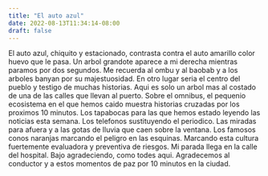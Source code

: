 ```yaml
---
title: "El auto azul"
date: 2022-08-13T11:34:14-08:00
draft: false
---
```

El auto azul, chiquito y estacionado, contrasta contra el auto amarillo color huevo que le pasa. Un arbol grandote aparece a mi derecha mientras paramos por dos segundos. Me recuerda al ombu y al baobab y a los arboles banyan por su majestuosidad. En otro lugar seria el centro del pueblo y testigo de muchas historias. Aqui es solo un arbol mas al costado de una de las calles que llevan al puerto. Sobre el omnibus, el pequenio ecosistema en el que hemos caido muestra historias cruzadas por los proximos 10 minutos. Los tapabocas para las que hemos estado leyendo las noticias esta semana. Los telefonos sustituyendo el periodico. Las miradas para afuera y a las gotas de lluvia que caen sobre la ventana. Los famosos conos naranjas marcando el peligro en las esquinas. Marcando esta cultura fuertemente evaluadora y preventiva de riesgos. Mi parada llega en la calle del hospital. Bajo agradeciendo, como todes aqui. Agradecemos al conductor y a estos momentos de paz por 10 minutos en la ciudad.
